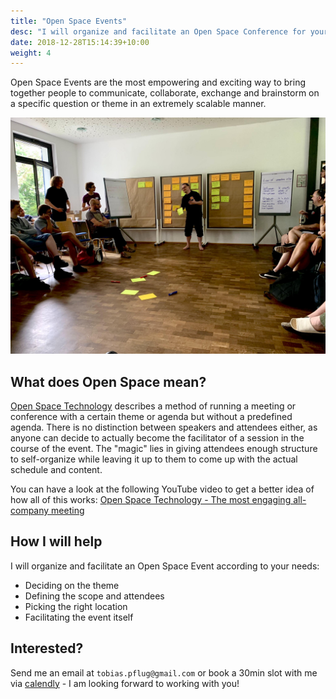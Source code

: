 ```yaml
---
title: "Open Space Events"
desc: "I will organize and facilitate an Open Space Conference for your team, your department or your whole company"
date: 2018-12-28T15:14:39+10:00
weight: 4
---
```


Open Space Events are the most empowering and exciting way to bring together people to communicate, collaborate, exchange and brainstorm on a specific question or theme in an extremely scalable manner.

![open space](/images/openspace.jpg)

## What does Open Space mean?

[Open Space Technology](https://en.wikipedia.org/wiki/Open_Space_Technology) describes a method of running a meeting or conference with a certain theme or agenda but without a predefined agenda. There is no distinction between speakers and attendees either, as anyone can decide to actually become the facilitator of a session in the course of the event. The "magic" lies in giving attendees enough structure to self-organize while leaving it up to them to come up with the actual schedule and content.

You can have a look at the following YouTube video to get a better idea of how all of this works: [Open Space Technology - The most engaging all-company meeting](https://www.youtube.com/watch?v=WQj12jmLGr4)

## How I will help

I will organize and facilitate an Open Space Event according to your needs:

- Deciding on the theme
- Defining the scope and attendees
- Picking the right location
- Facilitating the event itself

## Interested?

Send me an email at `tobias.pflug@gmail.com` or book a 30min slot with me via [calendly](https://calendly.com/tobias-pflug/30min-chat) - I am looking forward to working with you!
